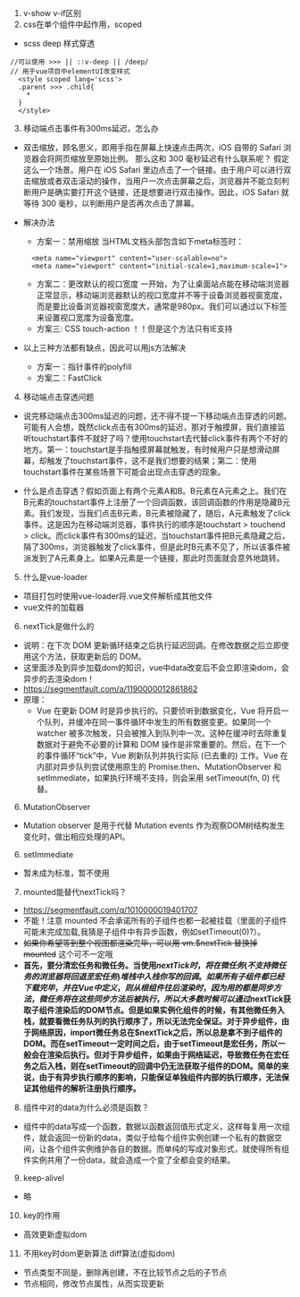 1. v-show v-if区别
2. css在单个组件中起作用，scoped
  * scss deep 样式穿透 
  ```
  //可以使用 >>> || ::v-deep || /deep/ 
  // 用于vue项目中elementUI改变样式
    <style scoped lang='scss'>
    .parent >>> .child{
      *
    } 
    </style>
  ```
3. 移动端点击事件有300ms延迟，怎么办
 * 双击缩放，顾名思义，即用手指在屏幕上快速点击两次，iOS 自带的 Safari 浏览器会将网页缩放至原始比例。 那么这和 300 毫秒延迟有什么联系呢？ 假定这么一个场景。用户在 iOS Safari 里边点击了一个链接。由于用户可以进行双击缩放或者双击滚动的操作，当用户一次点击屏幕之后，浏览器并不能立刻判断用户是确实要打开这个链接，还是想要进行双击操作。因此，iOS Safari 就等待 300 毫秒，以判断用户是否再次点击了屏幕。
* 解决办法
  * 方案一：禁用缩放
  当HTML文档头部包含如下meta标签时：
  ```
    <meta name="viewport" content="user-scalable=no">
    <meta name="viewport" content="initial-scale=1,maximum-scale=1">
  ```
  * 方案二：更改默认的视口宽度
  一开始，为了让桌面站点能在移动端浏览器正常显示，移动端浏览器默认的视口宽度并不等于设备浏览器视窗宽度，而是要比设备浏览器视窗宽度大，通常是980px。我们可以通过以下标签来设置视口宽度为设备宽度。
  * 方案三: CSS touch-action
  ！！但是这个方法只有IE支持

* 以上三种方法都有缺点，因此可以用js方法解决
  * 方案一：指针事件的polyfill
  * 方案二：FastClick

4. 移动端点击穿透问题
  * 说完移动端点击300ms延迟的问题，还不得不提一下移动端点击穿透的问题。可能有人会想，既然click点击有300ms的延迟，那对于触摸屏，我们直接监听touchstart事件不就好了吗？使用touchstart去代替click事件有两个不好的地方。第一：touchstart是手指触摸屏幕就触发，有时候用户只是想滑动屏幕，却触发了touchstart事件，这不是我们想要的结果；第二：使用touchstart事件在某些场景下可能会出现点击穿透的现象。

  * 什么是点击穿透？假如页面上有两个元素A和B。B元素在A元素之上。我们在B元素的touchstart事件上注册了一个回调函数，该回调函数的作用是隐藏B元素。我们发现，当我们点击B元素，B元素被隐藏了，随后，A元素触发了click事件。这是因为在移动端浏览器，事件执行的顺序是touchstart > touchend > click。而click事件有300ms的延迟，当touchstart事件把B元素隐藏之后，隔了300ms，浏览器触发了click事件，但是此时B元素不见了，所以该事件被派发到了A元素身上。如果A元素是一个链接，那此时页面就会意外地跳转。

5. 什么是vue-loader
  * 项目打包时使用vue-loader将.vue文件解析成其他文件
  * vue文件的加载器

6. nextTick是做什么的
  * 说明：在下次 DOM 更新循环结束之后执行延迟回调。在修改数据之后立即使用这个方法，获取更新后的 DOM。
  * 这里面涉及到异步加载dom的知识，vue中data改变后不会立即渲染dom，会异步的去渲染dom！
  * https://segmentfault.com/a/1190000012861862
  * 原理：
    * Vue 在更新 DOM 时是异步执行的。只要侦听到数据变化，Vue 将开启一个队列，并缓冲在同一事件循环中发生的所有数据变更。如果同一个 watcher 被多次触发，只会被推入到队列中一次。这种在缓冲时去除重复数据对于避免不必要的计算和 DOM 操作是非常重要的。然后，在下一个的事件循环“tick”中，Vue 刷新队列并执行实际 (已去重的) 工作。Vue 在内部对异步队列尝试使用原生的 Promise.then、MutationObserver 和 setImmediate，如果执行环境不支持，则会采用 setTimeout(fn, 0) 代替。
6. MutationObserver
  * Mutation observer 是用于代替 Mutation events 作为观察DOM树结构发生变化时，做出相应处理的API。
6. setImmediate
  * 暂未成为标准，暂不使用
7. mounted能替代nextTick吗？
  * https://segmentfault.com/q/1010000019401707
  * 不能！注意 mounted 不会承诺所有的子组件也都一起被挂载（里面的子组件可能未完成加载,我猜是子组件中有异步函数，例如setTimeout(0)?）。
  * ~~如果你希望等到整个视图都渲染完毕，可以用 vm.$nextTick 替换掉 mounted~~ 这个可不一定哦
  * **首先，要分清宏任务和微任务。当使用$nextTick时，将在微任务(不支持微任务的浏览器将回退至宏任务)堆栈中入栈你写的回调。如果所有子组件都已经下载完毕，并在Vue中定义，则从根组件往后渲染时，因为用的都是同步方法，微任务将在这些同步方法后被执行，所以大多数时候可以通过$nextTick获取子组件渲染后的DOM节点。但是如果实例化组件的时候，有其他微任务入栈，就要看微任务队列的执行顺序了，所以无法完全保证。对于异步组件，由于网络原因，import微任务总在$nextTick之后，所以总是拿不到子组件的DOM。而在setTimeout一定时间之后，由于setTimeout是宏任务，所以一般会在渲染后执行。但对于异步组件，如果由于网络延迟，导致微任务在宏任务之后入栈，则在setTimeout的回调中仍无法获取子组件的DOM。简单的来说，由于有异步执行顺序的影响，只能保证单独组件内部的执行顺序，无法保证其他组件的解析注册执行顺序。**
8. 组件中对的data为什么必须是函数？
  * 组件中的data写成一个函数，数据以函数返回值形式定义，这样每复用一次组件，就会返回一份新的data，类似于给每个组件实例创建一个私有的数据空间，让各个组件实例维护各自的数据。而单纯的写成对象形式，就使得所有组件实例共用了一份data，就会造成一个变了全都会变的结果。

9. keep-alivel
  * 略

10. key的作用
  * 高效更新虚拟dom

11. 不用key时dom更新算法 diff算法(虚拟dom)
  * 节点类型不同是，删除再创建，不在比较节点之后的子节点
  * 节点相同，修改节点属性，从而实现更新
